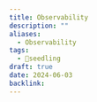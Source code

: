 ```yaml
---
title: Observability
description: ""
aliases:
  - Observability
tags:
  - 🌱seedling
draft: true
date: 2024-06-03
backlink:
---
```

